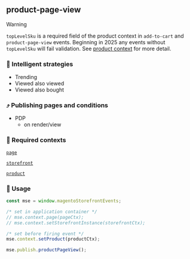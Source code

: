 ## product-page-view

> [!WARNING] 
> `topLevelSku` is a required field of the product context in `add-to-cart` and `product-page-view` events.
> Beginning in 2025 any events without `topLevelSku` will fail validation.  See [product context](example-contexts/mock-product-context.md) for more detail.

### 🤖 Intelligent strategies

-   Trending
-   Viewed also viewed
-   Viewed also bought

### ⤴️ Publishing pages and conditions

-   PDP
    -   on render/view

### 🛄 Required contexts

[`page`](./example-contexts/mock-page-context.md)

[`storefront`](./example-contexts/mock-storefront-context.md)

[`product`](./example-contexts/mock-product-context.md)

### 🔧 Usage

```javascript
const mse = window.magentoStorefrontEvents;

/* set in application container */
// mse.context.page(pageCtx);
// mse.context.setStorefrontInstance(storefrontCtx);

/* set before firing event */
mse.context.setProduct(productCtx);

mse.publish.productPageView();
```
